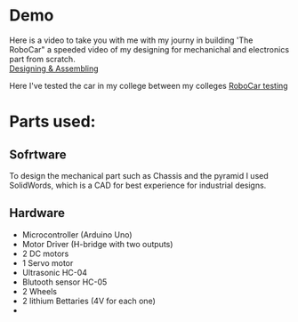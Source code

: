 # Demo

Here is a video to take you with me with my journy in building 'The RoboCar" a speeded video of my designing for mechanichal and electronics part from scratch.<br>
[Designing & Assembling](https://x.com/englayan22/status/1828775173195219093/video/1)

Here I've tested the car in my college between my colleges 
[RoboCar testing](https://x.com/englayan22/status/1828775173195219093/video/2)



# Parts used:
## Sofrtware 
To design the mechanical part such as Chassis and the pyramid I used SolidWords, which is a CAD for best experience for industrial designs. 

## Hardware
- Microcontroller (Arduino Uno)
- Motor Driver (H-bridge with two outputs)
- 2 DC motors
- 1 Servo motor
- Ultrasonic HC-04
- Blutooth sensor HC-05
- 2 Wheels
- 2 lithium Bettaries (4V for each one)
- 
